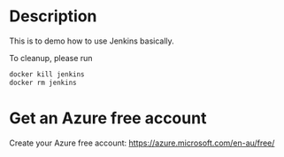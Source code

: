 # Description

This is to demo how to use Jenkins basically.

To cleanup, please run

```bash
docker kill jenkins
docker rm jenkins
```

# Get an Azure free account

Create your Azure free account: https://azure.microsoft.com/en-au/free/
